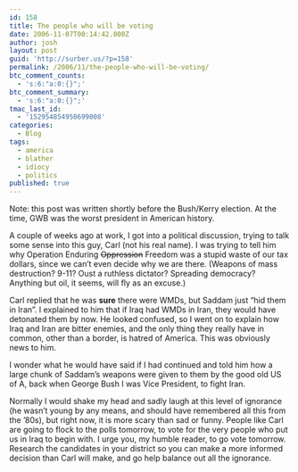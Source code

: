 ```yaml
---
id: 158
title: The people who will be voting
date: 2006-11-07T00:14:42.000Z
author: josh
layout: post
guid: 'http://surber.us/?p=158'
permalink: /2006/11/the-people-who-will-be-voting/
btc_comment_counts:
  - 's:6:"a:0:{}";'
btc_comment_summary:
  - 's:6:"a:0:{}";'
tmac_last_id:
  - '152954854950699008'
categories:
  - Blog
tags:
  - america
  - blather
  - idiocy
  - politics
published: true
---
```

Note: this post was written shortly before the Bush/Kerry election. At the time, GWB was the worst president in American history.

A couple of weeks ago at work, I got into a political discussion, trying to talk some sense into this guy, Carl (not his real name). I was trying to tell him why Operation Enduring <del>Oppression</del> Freedom was a stupid waste of our tax dollars, since we can’t even decide why we are there. (Weapons of mass destruction? 9-11? Oust a ruthless dictator? Spreading democracy? Anything but oil, it seems, will fly as an excuse.)

Carl replied that he was **sure** there were WMDs, but Saddam just &#8220;hid them in Iran&#8221;. I explained to him that if Iraq had WMDs in Iran, they would have detonated them by now. He looked confused, so I went on to explain how Iraq and Iran are bitter enemies, and the only thing they really have in common, other than a border, is hatred of America. This was obviously news to him.

I wonder what he would have said if I had continued and told him how a large chunk of Saddam&#8217;s weapons were given to them by the good old US of A, back when George Bush I was Vice President, to fight Iran.

Normally I would shake my head and sadly laugh at this level of ignorance (he wasn&#8217;t young by any means, and should have remembered all this from the &#8217;80s), but right now, it is more scary than sad or funny. People like Carl are going to flock to the polls tomorrow, to vote for the very people who put us in Iraq to begin with. I urge you, my humble reader, to go vote tomorrow. Research the candidates in your district so you can make a more informed decision than Carl will make, and go help balance out all the ignorance.

